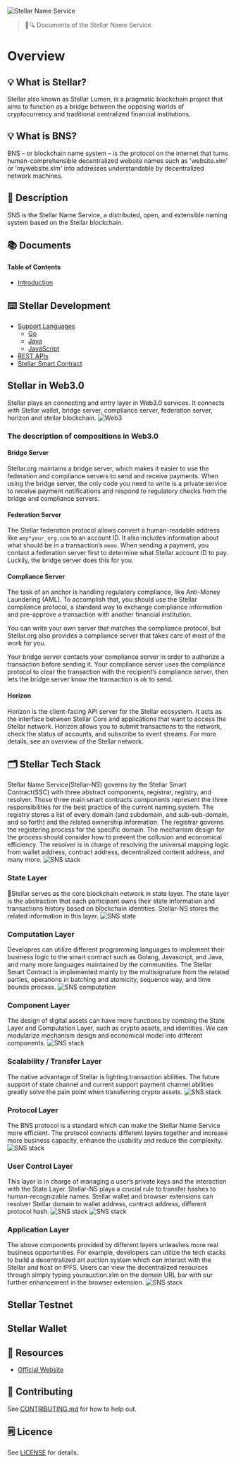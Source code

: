 ![Stellar Name Service](./assets/title.jpg)

> 📖🔍 Documents of the Stellar Name Service.

# Overview

## 💡 What is Stellar?
Stellar also known as Stellar Lumen, is a pragmatic blockchain project that aims to function as a bridge between the opposing worlds of cryptocurrency and traditional centralized financial institutions.

## 💡 What is BNS?
BNS – or blockchain name system – is the protocol on the internet that turns human-comprehensible decentralized website names such as 'website.xlm' or 'mywebsite.xlm' into addresses understandable by decentralized network machines.

## 📝 Description
SNS is the Stellar Name Service, a distributed, open, and extensible naming system based on the Stellar blockchain. 

## 📚 Documents

#### Table of Contents
- [Introduction](./docs/INTRODUCTION.md)

## ⌨️ Stellar Development
- [Support Languages](https://www.stellar.org/developers/reference/)
    - [Go](https://www.stellar.org/developers/go/reference/index.html)
    - [Java](https://github.com/stellar/java-stellar-sdk)
    - [JavaScript](https://www.stellar.org/developers/js-stellar-sdk/reference/index.html)
- [REST APIs](https://www.stellar.org/developers/horizon/reference/index.html)
- [Stellar Smart Contract](https://www.stellar.org/developers/guides/walkthroughs/stellar-smart-contracts.html)

## Stellar in Web3.0
Stellar plays an connecting and entry layer in Web3.0 services. It connects with Stellar wallet, bridge server, compliance server, federation server, horizon and stellar blockchain.
![Web3](./assets/web3-stellar.png)

### The description of compositions in Web3.0

#### Bridge Server
Stellar.org maintains a bridge server, which makes it easier to use the federation and compliance servers to send and receive payments. When using the bridge server, the only code you need to write is a private service to receive payment notifications and respond to regulatory checks from the bridge and compliance servers.

#### Federation Server
The Stellar federation protocol allows convert a human-readable address like `amy*your_org.com` to an account ID. It also includes information about what should be in a transaction’s `memo`. When sending a payment, you contact a federation server first to determine what Stellar account ID to pay. Luckily, the bridge server does this for you.

#### Compliance Server
The task of an anchor is handling regulatory compliance, like Anti-Money Laundering (AML). To accomplish that, you should use the Stellar compliance protocol, a standard way to exchange compliance information and pre-approve a transaction with another financial institution.

You can write your own server that matches the compliance protocol, but Stellar.org also provides a compliance server that takes care of most of the work for you.

Your bridge server contacts your compliance server in order to authorize a transaction before sending it. Your compliance server uses the compliance protocol to clear the transaction with the recipient’s compliance server, then lets the bridge server know the transaction is ok to send.

#### Horizon
Horizon is the client-facing API server for the Stellar ecosystem. It acts as the interface between Stellar Core and applications that want to access the Stellar network. Horizon allows you to submit transactions to the network, check the status of accounts, and subscribe to event streams. For more details, see an overview of the Stellar network.

## 🗂️ Stellar Tech Stack
Stellar Name Service(Stellar-NS) governs by the Stellar Smart Contract(SSC) with three abstract components, registrar, registry, and resolver. Those three main smart contracts components represent the three responsibilities for the best practice of the current naming system. 
The registry stores a list of every domain (and subdomain, and sub-sub-domain, and so forth) and the related ownership information. 
The registrar governs the registering process for the specific domain. The mechanism design for the process should consider how to prevent the collusion and economical efficiency.
The resolver is in charge of resolving the universal mapping logic from wallet address, contract address, decentralized content address, and many more.
![SNS stack](./assets/stack/sns-stack.jpg)

### State Layer
Stellar serves as the core blockchain network in state layer. The state layer is the abstraction that each participant owns their state information and transactions history based on blockchain identities. Stellar-NS stores the related information in this layer.
![SNS state](./assets/stack/s-1.jpg)

### Computation Layer
Developres can utilize different programming languages to implement their business logic to the smart contract such as Golang, Javascript, and Java, and many more languages maintained by the communities. The Stellar Smart Contract is implemented mainly by the multisignature from the related parties, operations in batching and atomicity, sequence way, and time bounds process.
![SNS computation](./assets/stack/s-2.jpg)

### Component Layer
The design of digital assets can have more functions by combing the State Layer and Computation Layer, such as crypto assets, and identities. We can modularize mechanism design and economical model into different components.
![SNS stack](./assets/stack/s-3.jpg)

### Scalability / Transfer Layer
The native advantage of Stellar is lighting transaction abilities. The future support of state channel and current support payment channel abilities greatly solve the pain point when transferring crypto assets.
![SNS stack](./assets/stack/s-4.jpg)

### Protocol Layer
The BNS protocol is a standard which can make the Stellar Name Service more efficient. The protocol connects different layers together and increase more business capacity, enhance the usability and reduce the complexity.
![SNS stack](./assets/stack/s-5.jpg)

### User Control Layer
This layer is in charge of managing a user’s private keys and the interaction with the State Layer. Stellar-NS plays a crucial rule to transfer hashes to human-recognizable names. Stellar wallet and browser extensions can resolver Stellar domain to wallet address, contract address, different protocol hash.
![SNS stack](./assets/stack/s-6.jpg)
![SNS stack](./assets/stack/s-7.jpg)

### Application Layer
The above components provided by different layers unleashes more real business opportunities. For example, developers can utilize the tech stacks to build a decentralized art auction system which can interact with the Stellar and host on IPFS. Users can view the decentralized resources through simply typing yourauction.xlm on the domain URL bar with our further enhancement in the browser extension. 
![SNS stack](./assets/stack/s-8.jpg)

## Stellar Testnet

## Stellar Wallet

## 🔗 Resources
- [Official Website](https://www.stellar.org/)

## 📣 Contributing
See [CONTRIBUTING.md](./CONTRIBUTING.md) for how to help out.

## 🗒 Licence
See [LICENSE](./LICENSE) for details.
